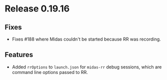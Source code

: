 # Release 0.19.16

## Fixes

- Fixes #188 where Midas couldn't be started because RR was recording.

## Features

- Added `rrOptions` to `launch.json` for `midas-rr` debug sessions, which are command line options passed to RR.
